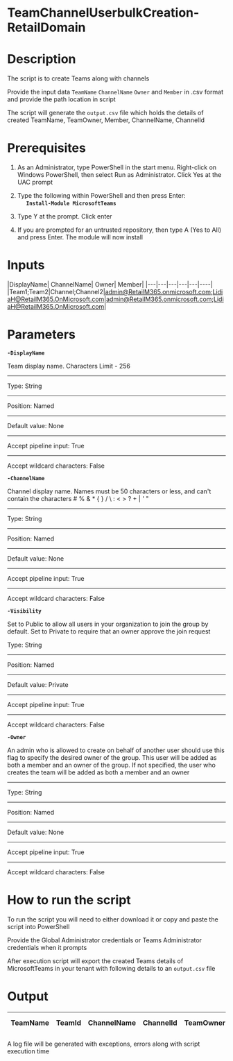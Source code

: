 # TeamChannelUserbulkCreation-RetailDomain

# Description

The script is to create Teams along with channels

Provide the input data `TeamName` `ChannelName` `Owner` and `Member` in .csv format and provide the path location in script

The script will generate the `output.csv` file which holds the details of created TeamName, TeamOwner, Member, ChannelName, ChannelId

# Prerequisites

1. As an Administrator, type PowerShell in the start menu. Right-click on Windows PowerShell, then select Run as Administrator. Click Yes at the UAC prompt

2. Type the following within PowerShell and then press Enter:\
&nbsp;&nbsp;&nbsp;&nbsp;&nbsp;**`Install-Module MicrosoftTeams`**
  
3. Type Y at the prompt. Click enter

4. If you are prompted for an untrusted repository, then type A (Yes to All) and press Enter. The module will now install

# Inputs

  |DisplayName| ChannelName| Owner| Member|
  |---|---|---|---|---|----|
  |Team1;Team2|Channel;Channel2|admin@RetailM365.onmicrosoft.com;LidiaH@RetailM365.OnMicrosoft.com|admin@RetailM365.onmicrosoft.com;LidiaH@RetailM365.OnMicrosoft.com|
  
# Parameters

**`-DisplayName`**

Team display name. Characters Limit - 256
* * *
Type:	String
* * *
Position:	Named
* * *
Default value:	None
* * *
Accept pipeline input:	True
* * *
Accept wildcard characters:	False

**`-ChannelName`**

Channel display name. Names must be 50 characters or less, and can't contain the characters # % & * { } / \ : < > ? + | ' "
- - -
Type:	String
- - -
Position:	Named
- - -
Default value:	None
- - -
Accept pipeline input:	True
 - -  -
Accept wildcard characters:	False


**`-Visibility`**

Set to Public to allow all users in your organization to join the group by default. Set to Private to require that an owner approve the join request

Type:	String
* * *
Position:	Named
* * *
Default value:	Private
* * *
Accept pipeline input:	True
* * *
Accept wildcard characters:	False

**`-Owner`**

An admin who is allowed to create on behalf of another user should use this flag to specify the desired owner of the group. This user will be added as both a member and an owner of the group. If not specified, the user who creates the team will be added as both a member and an owner
* * *
Type:	String
* * *
Position:	Named
* * *
Default value:	None
* * *
Accept pipeline input:	True
* * *
Accept wildcard characters:	False

# How to run the script

To run the script you will need to either download it or copy and paste the script into PowerShell

Provide the Global Administrator credentials or Teams Administrator credentials when it prompts

After execution script will export the created Teams details of MicrosoftTeams in your tenant with following details to an `output.csv` file

# Output

| TeamName |TeamId | ChannelName |ChannelId |TeamOwner | Team Member |
|----------|-------|-------------|----------|----------|-------------|

A log file will be generated with exceptions, errors along with script execution time
